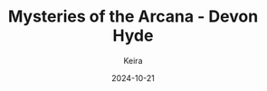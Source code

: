 ---
title: 'Mysteries of the Arcana - Devon Hyde'
alt: 'Mysteries of the Arcana'
date: '2024-10-21'
author: 'Keira'
artist: 'Keira'
---